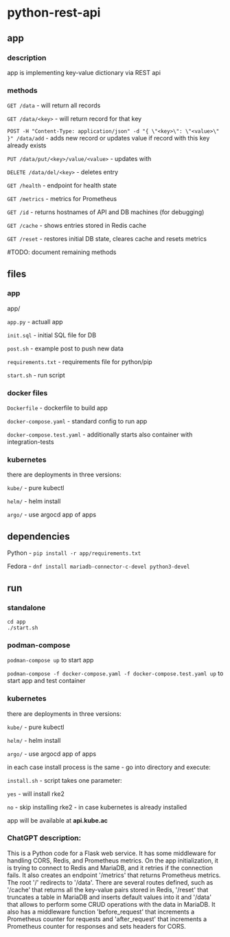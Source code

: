 # python-rest-api       

## app

### description

app is implementing key-value dictionary via REST api

### methods

`GET /data` - will return all records

`GET /data/<key>` - will return record for that key
    
`POST -H "Content-Type: application/json" -d "{ \"<key>\": \"<value>\" }" /data/add` - adds new record or updates value if record with this key already exists

`PUT /data/put/<key>/value/<value>` - updates <key> with <value>

`DELETE /data/del/<key>` - deletes <key> entry

`GET /health` - endpoint for health state

`GET /metrics` - metrics for Prometheus



`GET /id` - returns hostnames of API and DB machines (for debugging)

`GET /cache` - shows entries stored in Redis cache

`GET /reset` - restores initial DB state, cleares cache and resets metrics

#TODO: document remaining methods

## files

### app
app/

`app.py` - actuall app

`init.sql` - initial SQL file for DB
    
`post.sh` - example post to push new data

`requirements.txt` - requirements file for python/pip

`start.sh` - run script
       
### docker files

`Dockerfile` - dockerfile to build app

`docker-compose.yaml` - standard config to run app    

`docker-compose.test.yaml` - additionally starts also container with integration-tests

### kubernetes

there are deployments in three versions:

`kube/` - pure kubectl

`helm/` - helm install

`argo/` - use argocd app of apps

  
## dependencies

Python - `pip install -r app/requirements.txt`

Fedora - `dnf install mariadb-connector-c-devel python3-devel`
  
## run

### standalone

```
cd app
./start.sh
```

### podman-compose

```podman-compose up``` to start app

```podman-compose -f docker-compose.yaml -f docker-compose.test.yaml up``` to start app and test container

### kubernetes

there are deployments in three versions:

`kube/` - pure kubectl

`helm/` - helm install

`argo/` - use argocd app of apps



in each case install process is the same - go into directory and execute:


`install.sh` - script takes one parameter:

`yes` - will install rke2
    
`no` - skip installing rke2 - in case kubernetes is already installed

app will be available at **api.kube.ac**

### ChatGPT description:

This is a Python code for a Flask web service. It has some middleware for handling CORS, Redis, and Prometheus metrics. On the app initialization, it is trying to connect to Redis and MariaDB, and it retries if the connection fails.
It also creates an endpoint '/metrics' that returns Prometheus metrics. The root '/' redirects to '/data'. There are several routes defined, such as '/cache' that returns all the key-value pairs stored in Redis, '/reset' that truncates a table in MariaDB and inserts default values into it and '/data' that allows to perform some CRUD operations with the data in MariaDB. It also has a middleware function 'before_request' that increments a Prometheus counter for requests and 'after_request' that increments a Prometheus counter for responses and sets headers for CORS.
